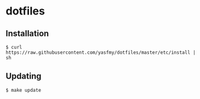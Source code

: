 # dotfiles

## Installation

```
$ curl https://raw.githubusercontent.com/yasfmy/dotfiles/master/etc/install | sh
```

## Updating

```
$ make update
```
